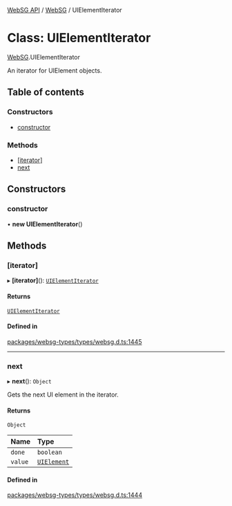[WebSG API](../README.md) / [WebSG](../modules/WebSG.md) / UIElementIterator

# Class: UIElementIterator

[WebSG](../modules/WebSG.md).UIElementIterator

An iterator for UIElement objects.

## Table of contents

### Constructors

- [constructor](WebSG.UIElementIterator.md#constructor)

### Methods

- [[iterator]](WebSG.UIElementIterator.md#[iterator])
- [next](WebSG.UIElementIterator.md#next)

## Constructors

### constructor

• **new UIElementIterator**()

## Methods

### [iterator]

▸ **[iterator]**(): [`UIElementIterator`](WebSG.UIElementIterator.md)

#### Returns

[`UIElementIterator`](WebSG.UIElementIterator.md)

#### Defined in

[packages/websg-types/types/websg.d.ts:1445](https://github.com/thirdroom/thirdroom/blob/972fa72b/packages/websg-types/types/websg.d.ts#L1445)

___

### next

▸ **next**(): `Object`

Gets the next UI element in the iterator.

#### Returns

`Object`

| Name | Type |
| :------ | :------ |
| `done` | `boolean` |
| `value` | [`UIElement`](WebSG.UIElement.md) |

#### Defined in

[packages/websg-types/types/websg.d.ts:1444](https://github.com/thirdroom/thirdroom/blob/972fa72b/packages/websg-types/types/websg.d.ts#L1444)
